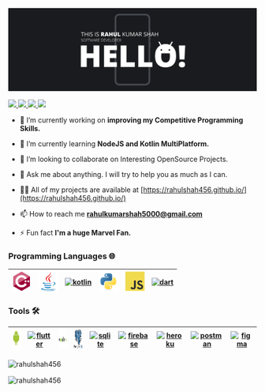 <img src="https://raw.githubusercontent.com/rahulshah456/rahulshah456/main/header_white.png" alt="Mokkapps GitHub README header image">

<p>
  <a href="https://www.linkedin.com/in/rahulshah456/" target="_blank" rel="noopener noreferrer">
    <img src="https://img.shields.io/badge/linkedin-0A66C2.svg?&style=for-the-badge&logo=linkedin&logoColor=white" height=32>
  </a> 
  <a href="https://play.google.com/store/apps/developer?id=Droid2Developers" target="_blank" rel="noopener noreferrer">
    <img src="https://img.shields.io/badge/googleplay-414141.svg?&style=for-the-badge&logo=googleplay&logoColor=white" height=32>
  </a> 
  <a href="https://dribbble.com/rahulshah456" target="_blank" rel="noopener noreferrer">
    <img src="https://img.shields.io/badge/dribbble-EA4C89.svg?&style=for-the-badge&logo=dribbble&logoColor=white" height=32>
  </a> 
  <a href="https://www.hackerrank.com/rahulshah456" target="_blank" rel="noopener noreferrer">
    <img src="https://img.shields.io/badge/hackerrank-00EA64.svg?&style=for-the-badge&logo=hackerrank&logoColor=white" height=32>
  </a> 
<!--   <a href="https://www.hackerrank.com/rahulshah456" target="_blank" rel="noopener noreferrer">
    <img src="https://img.shields.io/badge/leetcode-FFA116.svg?&style=for-the-badge&logo=leetcode&logoColor=white" height=32>
  </a>  -->
</p>

- 🔭 I’m currently working on **improving my Competitive Programming Skills.**

- 🌱 I’m currently learning **NodeJS and Kotlin MultiPlatform.**

- 👯 I’m looking to collaborate on Interesting OpenSource Projects.

- 💬 Ask me about anything. I will try to help you as much as I can.

- 👨‍💻 All of my projects are available at [https://rahulshah456.github.io/](https://rahulshah456.github.io/)

- 📫 How to reach me **rahulkumarshah5000@gmail.com**

- ⚡ Fun fact **I'm a huge Marvel Fan.**


 
### Programming Languages 🌐

| <a href="https://www.w3schools.com/cpp/" target="_blank"> <img src="https://raw.githubusercontent.com/devicons/devicon/master/icons/cplusplus/cplusplus-original.svg" alt="cplusplus" width="40" height="40"/> </a>  | <a href="https://www.java.com" target="_blank"> <img src="https://raw.githubusercontent.com/devicons/devicon/master/icons/java/java-original.svg" alt="java" width="40" height="40"/> </a> |  <a href="https://kotlinlang.org" target="_blank"> <img src="https://www.vectorlogo.zone/logos/kotlinlang/kotlinlang-icon.svg" alt="kotlin" width="40" height="40"/> </a>  | <a href="https://www.python.org" target="_blank"> <img src="https://raw.githubusercontent.com/devicons/devicon/master/icons/python/python-original.svg" alt="python" width="40" height="40"/> </a>   | <a href="https://developer.mozilla.org/en-US/docs/Web/JavaScript" target="_blank"> <img src="https://raw.githubusercontent.com/devicons/devicon/master/icons/javascript/javascript-original.svg" alt="javascript" width="40" height="40"/> </a>   |  <a href="https://dart.dev" target="_blank"> <img src="https://www.vectorlogo.zone/logos/dartlang/dartlang-icon.svg" alt="dart" width="40" height="40"/> </a> 
|---|---|---|---|---|---|
 
### Tools 🛠️

| <a href="https://developer.android.com" target="_blank"> <img src="https://raw.githubusercontent.com/devicons/devicon/master/icons/android/android-original-wordmark.svg" alt="android" width="40" height="40"/> </a> |  <a href="https://flutter.dev" target="_blank"> <img src="https://www.vectorlogo.zone/logos/flutterio/flutterio-icon.svg" alt="flutter" width="40" height="40"/> </a>  | <a href="https://nodejs.org" target="_blank"> <img src="https://raw.githubusercontent.com/devicons/devicon/master/icons/nodejs/nodejs-original-wordmark.svg" alt="nodejs" width="40" height="40"/> |  <a href="https://www.postgresql.org" target="_blank"> <img src="https://raw.githubusercontent.com/devicons/devicon/master/icons/postgresql/postgresql-original-wordmark.svg" alt="postgresql" width="40" height="40"/> </a>  | <a href="https://www.sqlite.org/" target="_blank"> <img src="https://www.vectorlogo.zone/logos/sqlite/sqlite-icon.svg" alt="sqlite" width="40" height="40"/> </a>  |  <a href="https://firebase.google.com/" target="_blank"> <img src="https://www.vectorlogo.zone/logos/firebase/firebase-icon.svg" alt="firebase" width="40" height="40"/> </a>  | <a href="https://heroku.com" target="_blank"> <img src="https://www.vectorlogo.zone/logos/heroku/heroku-icon.svg" alt="heroku" width="40" height="40"/> </a>  | <a href="https://postman.com" target="_blank"> <img src="https://www.vectorlogo.zone/logos/getpostman/getpostman-icon.svg" alt="postman" width="40" height="40"/> </a>  |  <a href="https://www.figma.com/" target="_blank"> <img src="https://www.vectorlogo.zone/logos/figma/figma-icon.svg" alt="figma" width="40" height="40"/> </a> 
|---|---|---|---|---|---|---|---|---|
  
  
  
  
  
  
  



<p><img align="center" src="https://github-readme-stats.vercel.app/api?username=rahulshah456&show_icons=true&locale=en&bg_color=1A1B1E&hide_border=true&icon_color=246BFE&text_color=FFFFFF&title_color=246BFE" alt="rahulshah456" /></p>
  
<p><img align="center" src="https://github-readme-streak-stats.herokuapp.com?user=rahulshah456&theme=dark&hide_border=true&background=1A1B1E&ring=246BFE&currStreakLabel=246BFE&fire=246BFE" alt="rahulshah456" /></p>

